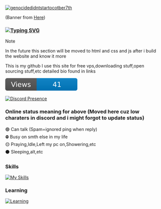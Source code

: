 [![genocidedidntstartocotber7th](https://raw.githubusercontent.com/Safouene1/support-palestine-banner/master/banner-support.svg)](https://arab.org/click-to-help/palestine/)

(Banner from [Here](https://github.com/Safouene1/support-palestine-banner?tab=readme-ov-file))

### [![Typing SVG](https://readme-typing-svg.demolab.com?font=LIBERATION+MONO&pause=1000&color=F7F7F7&random=false&width=435&lines=+%F0%9F%91%8B+Hello+there%2C+am+mwa)](https://git.io/typing-svg)
> [!NOTE]
> In the future this section will be moved to html and css and js after i build the website and know it more<br>

 This is my github 
I use this site for free vps,downloading stuff,open sourcing stuff,etc
detailed bio found in links



[![Image of Profile-views](https://github.com/Totallynotmwa/Profile-views/blob/master/svg/766914683/badge.svg)](https://github.com/Totallynotmwa/Profile-views/blob/master/readme/766914683/week.md)

[![Discord Presence](https://lanyard.cnrad.dev/api/834293703333642240)](https://discord.gg/z9ZkAY45bc)
### Online status meaning for above (Moved here cuz low charaters in discord and i might forgot to update status)
🟢
Can talk (Spam=ignored ping when reply)
<br>
⛔
Busy on smth else in my life
<Br>
🟡
Praying,Idle,Left my pc on,Showering,etc
<br>
⚫
 Sleeping,alt,etc
### Skills
[![My Skills](https://skillicons.dev/icons?i=html,css)](https://skillicons.dev)
### Learning
[![Learning](https://skillicons.dev/icons?i=js,ts,tailwind,astro)](https://skillicons.dev)

